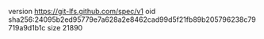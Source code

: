 version https://git-lfs.github.com/spec/v1
oid sha256:24095b2ed95779e7a628a2e8462cad99d5f21fb89b205796238c79719a9d1b1c
size 21890

